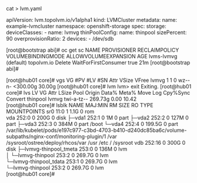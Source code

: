 

cat > lvm.yaml

apiVersion: lvm.topolvm.io/v1alpha1
kind: LVMCluster
metadata:
  name: example-lvmcluster
  namespace: openshift-storage
spec:
  storage:
    deviceClasses:
      - name: lvmvg
        thinPoolConfig:
          name: thinpool
          sizePercent: 90
          overprovisionRatio: 2
        devices:
          - /dev/sdb



[root@bootstrap abi]# oc get sc
NAME                   PROVISIONER   RECLAIMPOLICY   VOLUMEBINDINGMODE      ALLOWVOLUMEEXPANSION   AGE
lvms-lvmvg (default)   topolvm.io    Delete          WaitForFirstConsumer   true                   21m
[root@bootstrap abi]# 


[root@hub01 core]# vgs
  VG    #PV #LV #SN Attr   VSize    VFree 
  lvmvg   1   1   0 wz--n- <300.00g 30.00g
[root@hub01 core]# lvm
lvm> exit
  Exiting.
[root@hub01 core]# lvs
  LV       VG    Attr       LSize   Pool Origin Data%  Meta%  Move Log Cpy%Sync Convert
  thinpool lvmvg twi-a-tz-- 269.73g             0.00   10.42                           
[root@hub01 core]# lsblk 
NAME                   MAJ:MIN RM   SIZE RO TYPE MOUNTPOINTS
sr0                     11:0    1   1.1G  0 rom  
vda                    252:0    0   200G  0 disk 
├─vda1                 252:1    0     1M  0 part 
├─vda2                 252:2    0   127M  0 part 
├─vda3                 252:3    0   384M  0 part /boot
└─vda4                 252:4    0 199.5G  0 part /var/lib/kubelet/pods/e197c977-c3bd-4703-b410-d240dc85ba6c/volume-subpaths/nginx-conf/monitoring-plugin/1
                                                 /var
                                                 /sysroot/ostree/deploy/rhcos/var
                                                 /usr
                                                 /etc
                                                 /
                                                 /sysroot
vdb                    252:16   0   300G  0 disk 
├─lvmvg-thinpool_tmeta 253:0    0   136M  0 lvm  
│ └─lvmvg-thinpool     253:2    0 269.7G  0 lvm  
└─lvmvg-thinpool_tdata 253:1    0 269.7G  0 lvm  
  └─lvmvg-thinpool     253:2    0 269.7G  0 lvm  
[root@hub01 core]# 





